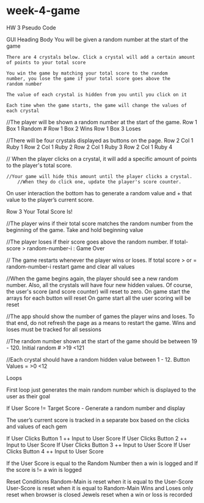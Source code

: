 # week-4-game
HW 3 Pseudo Code

GUI
Heading 
Body 
	You will be given a random number at the start of the game

	There are 4 crystals below. Click a crystal will add a certain amount 			of points to your total score

	You win the game by matching your total score to the random 				number, you lose the game if your total score goes above the 				random number

	The value of each crystal is hidden from you until you click on it

	Each time when the game starts, the game will change the values of 			each crystal

//The player will be shown a random number at the start of the game.
Row 1 Box 1 Random #
Row 1 Box 2 Wins 
Row 1 Box 3 Loses

//There will be four crystals displayed as buttons on the page.
Row 2 Col 1 Ruby 1
Row 2 Col 1 Ruby 2
Row 2 Col 1 Ruby 3
Row 2 Col 1 Ruby 4











// When the player clicks on a crystal, it will add a specific amount of 		points to the player's total score. 

	//Your game will hide this amount until the player clicks a crystal.
     	//When they do click one, update the player's score counter.

On user interaction the bottom has to generate a random value and + that value to the player’s current score.
	
Row 3 Your Total Score Is!

//The player wins if their total score matches the random number from the beginning of the game.
Take and hold beginning value

//The player loses if their score goes above the random number.
If total-score > random-number-i : Game Over

// The game restarts whenever the player wins or loses.
If total  score > or = random-number-i restart game and clear all values

//When the game begins again, the player should see a new random number. Also, all the crystals will have four new hidden values. Of course, the user's score (and score counter) will reset to zero.
On game start the arrays for each button will reset 
On game start all the user scoring will be reset

//The app should show the number of games the player wins and loses. To that end, do not refresh the page as a means to restart the game.
Wins and loses must be tracked for all sessions


//The random number shown at the start of the game should be between 19 - 120.
Initial random # >19 <121

//Each crystal should have a random hidden value between 1 - 12.
Button Values = >0 <12

Loops 

First loop just generates the main random number which is displayed to the user as their goal

If User Score != Target Score - Generate a random number and display

The user’s current score is tracked in a separate box based on the clicks and values of each gem

If User Clicks Button 1 ++ Input to User Score 
If User Clicks Button 2 ++ Input to User Score
If User Clicks Button 3 ++ Input to User Score
If User Clicks Button 4 ++ Input to User Score

If the User Score is equal to the Random Number then a win is logged and If the score is != a win is logged 

Reset Conditions
Random-Main is reset when it is equal to the User-Score
User-Score is reset when it is equal to Random-Main
Wins and Loses only reset when browser is closed
Jewels reset when a win or loss is recorded
